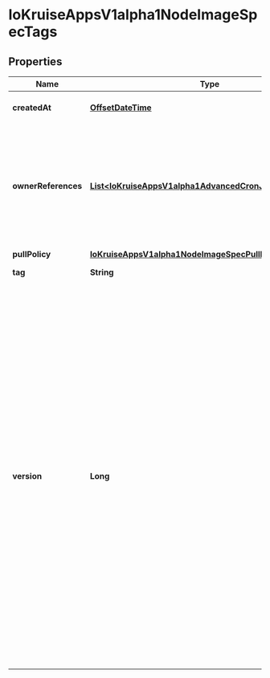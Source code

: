 
# IoKruiseAppsV1alpha1NodeImageSpecTags

## Properties
Name | Type | Description | Notes
------------ | ------------- | ------------- | -------------
**createdAt** | [**OffsetDateTime**](OffsetDateTime.md) | Specifies the create time of this tag |  [optional]
**ownerReferences** | [**List&lt;IoKruiseAppsV1alpha1AdvancedCronJobStatusActive&gt;**](IoKruiseAppsV1alpha1AdvancedCronJobStatusActive.md) | List of objects depended by this object. If this image is managed by a controller, then an entry in this list will point to this controller. |  [optional]
**pullPolicy** | [**IoKruiseAppsV1alpha1NodeImageSpecPullPolicy**](IoKruiseAppsV1alpha1NodeImageSpecPullPolicy.md) |  |  [optional]
**tag** | **String** | Specifies the image tag | 
**version** | **Long** | An opaque value that represents the internal version of this tag that can be used by clients to determine when objects have changed. May be used for optimistic concurrency, change detection, and the watch operation on a resource or set of resources. Clients must treat these values as opaque and passed unmodified back to the server.   Populated by the system. Read-only. Value must be treated as opaque by clients and . |  [optional]



